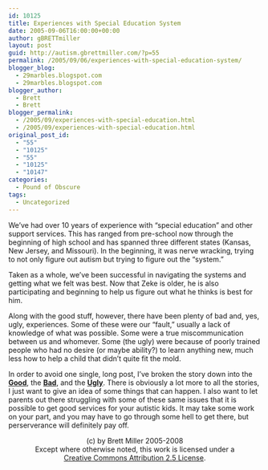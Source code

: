 ```yaml
---
id: 10125
title: Experiences with Special Education System
date: 2005-09-06T16:00:00+00:00
author: gBRETTmiller
layout: post
guid: http://autism.gbrettmiller.com/?p=55
permalink: /2005/09/06/experiences-with-special-education-system/
blogger_blog:
  - 29marbles.blogspot.com
  - 29marbles.blogspot.com
blogger_author:
  - Brett
  - Brett
blogger_permalink:
  - /2005/09/experiences-with-special-education.html
  - /2005/09/experiences-with-special-education.html
original_post_id:
  - "55"
  - "10125"
  - "55"
  - "10125"
  - "10147"
categories:
  - Pound of Obscure
tags:
  - Uncategorized
---
```

We’ve had over 10 years of experience with “special education” and other support services. This has ranged from pre-school now through the beginning of high school and has spanned three different states (Kansas, New Jersey, and Missouri). In the beginning, it was nerve wracking, trying to not only figure out autism but trying to figure out the “system.” 

Taken as a whole, we’ve been successful in navigating the systems and getting what we felt was best. Now that Zeke is older, he is also participating and beginning to help us figure out what he thinks is best for him. 

Along with the good stuff, however, there have been plenty of bad and, yes, ugly, experiences. Some of these were our “fault,” usually a lack of knowledge of what was possible. Some were a true miscommunication between us and whomever. Some (the ugly) were because of poorly trained people who had no desire (or maybe ability?) to learn anything new, much less how to help a child that didn’t quite fit the mold. 

In order to avoid one single, long post, I’ve broken the story down into the [<span style="font-weight:bold;">Good</span>](http://29marbles.blogspot.com/2005/09/experiences-with-special-ed-good.html), the [<span style="font-weight:bold;">Bad</span>](http://29marbles.blogspot.com/2005/09/experiences-with-special-ed-bad.html), and the [<span style="font-weight:bold;">Ugly</span>](http://29marbles.blogspot.com/2005/09/experiences-with-special-ed-ugly.html). There is obviously a lot more to all the stories, I just want to give an idea of some things that can happen. I also want to let parents out there struggling with some of these same issues that it is possible to get good services for your autistic kids. It may take some work on your part, and you may have to go through some hell to get there, but perserverance will definitely pay off.

<div class="blogger-post-footer">
  <p align="center">
    (c) by Brett Miller 2005-2008<br /> Except where otherwise noted, this work is licensed under a<br /> <a href="http://creativecommons.org/licenses/by/2.5/" rel="license">Creative Commons Attribution 2.5 License</a>.
  </p>
</div>